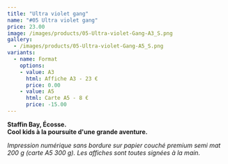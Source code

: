 ```yaml
---
title: "Ultra violet gang"
name: "#05 Ultra violet gang"
price: 23.00
image: /images/products/05-Ultra-violet-Gang-A3_S.png
gallery:
  - /images/products/05-Ultra-violet-Gang-A5_S.png
variants:
  - name: Format
    options:
    - value: A3
      html: Affiche A3 - 23 €
      price: 0.00
    - value: A5
      html: Carte A5 - 8 €
      price: -15.00
---
```

__Staffin Bay, Écosse.  
Cool kids à la poursuite d'une grande aventure.__

_Impression numérique sans bordure sur papier couché premium semi mat 200 g (carte A5 300 g). Les affiches sont toutes signées à la main._
